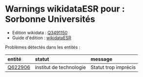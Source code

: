 Warnings wikidataESR pour : Sorbonne Universités
================

- Edition wikidata : [Q3491150](https://www.wikidata.org/wiki/Q3491150)
- Guide d'édition : [wikidataESR](https://github.com/cpesr/wikidataESR/)



Problèmes détectés dans les entités :

|entité                                           |statut                  |message              |
|:------------------------------------------------|:-----------------------|:--------------------|
|[Q622906](https://www.wikidata.org/wiki/Q622906) |institut de technologie |Statut trop imprécis |
